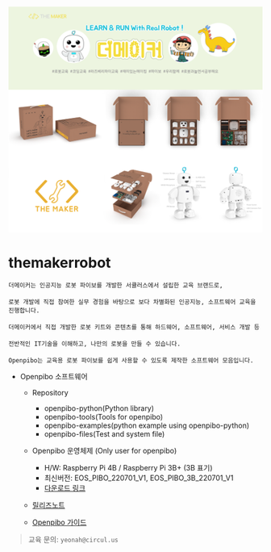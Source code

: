 ![bg](data/bg.png)

themakerrobot
=============
```
더메이커는 인공지능 로봇 파이보를 개발한 서큘러스에서 설립한 교육 브랜드로,

로봇 개발에 직접 참여한 실무 경험을 바탕으로 보다 차별화된 인공지능, 소프트웨어 교육을 진행합니다.

더메이커에서 직접 개발한 로봇 키트와 콘텐츠를 통해 하드웨어, 소프트웨어, 서비스 개발 등 

전반적인 IT기술을 이해하고, 나만의 로봇을 만들 수 있습니다. 

Openpibo는 교육용 로봇 파이보를 쉽게 사용할 수 있도록 제작한 소프트웨어 모음입니다.
```
+ Openpibo 소프트웨어
  - Repository
    + openpibo-python(Python library)
    + openpibo-tools(Tools for openpibo)
    + openpibo-examples(python example using openpibo-python)
    + openpibo-files(Test and system file)
  - Openpibo 운영체제 (Only user for openpibo)
    + H/W: Raspberry Pi 4B / Raspberry Pi 3B+ (3B 표기)
    + 최신버전: EOS_PIBO_220701_V1, EOS_PIBO_3B_220701_V1
    + [다운로드 링크]()
    
  - [릴리즈노트](https://github.com/themakerrobot/themakerrobot/blob/main/ReleaseNotes/2022.md)
  - [Openpibo 가이드](https://themakerrobot.github.io/openpibo-python/build/html/index.html)
> 교육 문의: ```yeonah@circul.us```
